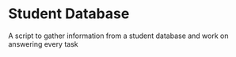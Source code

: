 <h1 > Student Database</h1>
<p>A script to gather information from a student database and work on answering every task</p>
